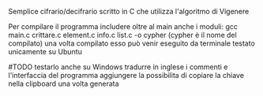 Semplice cifrario/decifrario scritto in C che utilizza l'algoritmo di Vigenere


Per compilare il programma includere oltre al main anche i moduli:
gcc main.c crittare.c element.c info.c list.c -o cypher      (cypher è il nome del compilato)
una volta compilato esso può venir eseguito da terminale
testato unicamente su Ubuntu

#TODO 
testarlo anche su Windows
tradurre in inglese i commenti e l'interfaccia del programma
aggiungere la possibilita di copiare la chiave nella clipboard una volta generata

